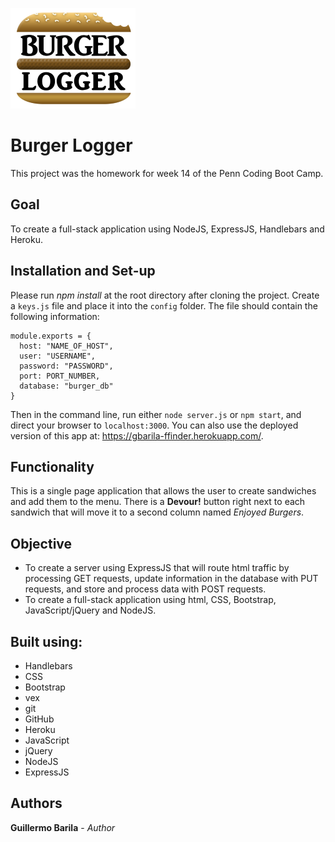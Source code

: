 <img alt="Burger Logger Logo" src="./public/assets/images/logo_sm.png"><br>
# Burger Logger

This project was the homework for week 14 of the Penn Coding Boot Camp.

## Goal
To create a full-stack application using NodeJS, ExpressJS, Handlebars and Heroku.

## Installation and Set-up
Please run *npm install* at the root directory after cloning the project.
Create a `keys.js` file and place it into the `config` folder. The file should contain the following information:
```
module.exports = {
  host: "NAME_OF_HOST",
  user: "USERNAME",
  password: "PASSWORD",
  port: PORT_NUMBER,
  database: "burger_db"
}
```
Then in the command line, run either `node server.js` or `npm start`, and direct your browser to `localhost:3000`.
You can also use the deployed version of this app at: https://gbarila-ffinder.herokuapp.com/.

## Functionality
This is a single page application that allows the user to create sandwiches and add them to the menu. There is a **Devour!** button right next to each sandwich that will move it to a second column named *Enjoyed Burgers*.

## Objective
* To create a server using ExpressJS that will route html traffic by processing GET requests, update information in the database with PUT requests, and store and process data with POST requests.
* To create a full-stack application using html, CSS, Bootstrap, JavaScript/jQuery and NodeJS.

## Built using:
* Handlebars
* CSS
* Bootstrap
* vex
* git
* GitHub
* Heroku
* JavaScript
* jQuery
* NodeJS
* ExpressJS

## Authors
**Guillermo Barila** - *Author*